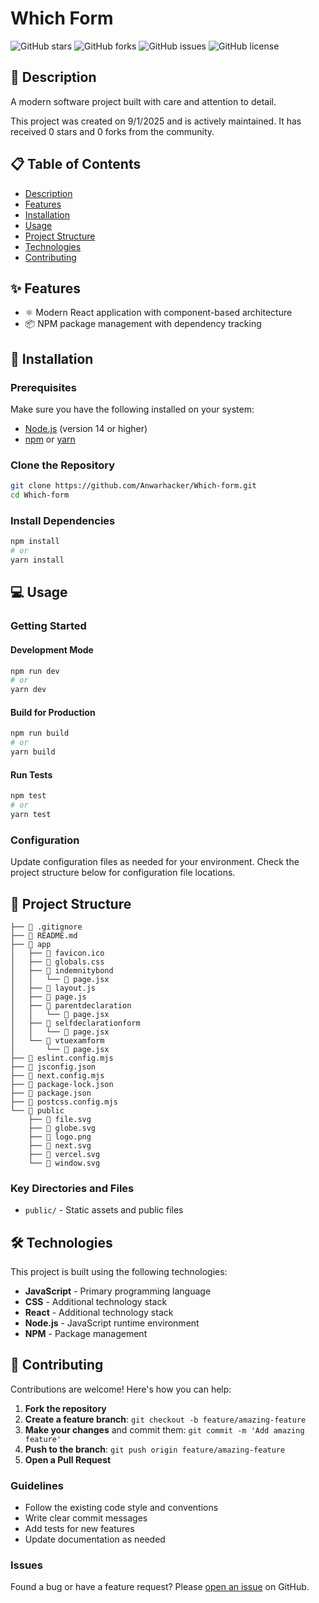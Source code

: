 # Which Form

![GitHub stars](https://img.shields.io/github/stars/Anwarhacker/Which-form?style=social)
![GitHub forks](https://img.shields.io/github/forks/Anwarhacker/Which-form?style=social)
![GitHub issues](https://img.shields.io/github/issues/Anwarhacker/Which-form)
![GitHub license](https://img.shields.io/github/license/Anwarhacker/Which-form)

## 📖 Description

A modern software project built with care and attention to detail.

This project was created on 9/1/2025 and is actively maintained. It has received 0 stars and 0 forks from the community.

## 📋 Table of Contents

- [Description](#-description)
- [Features](#-features)
- [Installation](#-installation)
- [Usage](#-usage)
- [Project Structure](#-project-structure)
- [Technologies](#-technologies)
- [Contributing](#-contributing)

## ✨ Features

- ⚛️ Modern React application with component-based architecture
- 📦 NPM package management with dependency tracking

## 🚀 Installation

### Prerequisites

Make sure you have the following installed on your system:
- [Node.js](https://nodejs.org/) (version 14 or higher)
- [npm](https://www.npmjs.com/) or [yarn](https://yarnpkg.com/)

### Clone the Repository

```bash
git clone https://github.com/Anwarhacker/Which-form.git
cd Which-form
```

### Install Dependencies

```bash
npm install
# or
yarn install
```

## 💻 Usage

### Getting Started

#### Development Mode

```bash
npm run dev
# or
yarn dev
```

#### Build for Production

```bash
npm run build
# or
yarn build
```

#### Run Tests

```bash
npm test
# or
yarn test
```

### Configuration

Update configuration files as needed for your environment. Check the project structure below for configuration file locations.

## 📁 Project Structure

```
├── 📄 .gitignore
├── 📄 README.md
├── 📂 app
│   ├── 📄 favicon.ico
│   ├── 📄 globals.css
│   ├── 📂 indemnitybond
│   │   └── 📄 page.jsx
│   ├── 📄 layout.js
│   ├── 📄 page.js
│   ├── 📂 parentdeclaration
│   │   └── 📄 page.jsx
│   ├── 📂 selfdeclarationform
│   │   └── 📄 page.jsx
│   └── 📂 vtuexamform
│       └── 📄 page.jsx
├── 📄 eslint.config.mjs
├── 📄 jsconfig.json
├── 📄 next.config.mjs
├── 📄 package-lock.json
├── 📄 package.json
├── 📄 postcss.config.mjs
└── 📂 public
    ├── 📄 file.svg
    ├── 📄 globe.svg
    ├── 📄 logo.png
    ├── 📄 next.svg
    ├── 📄 vercel.svg
    └── 📄 window.svg
```

### Key Directories and Files

- `public/` - Static assets and public files

## 🛠️ Technologies

This project is built using the following technologies:

- **JavaScript** - Primary programming language
- **CSS** - Additional technology stack
- **React** - Additional technology stack
- **Node.js** - JavaScript runtime environment
- **NPM** - Package management

## 🤝 Contributing

Contributions are welcome! Here's how you can help:

1. **Fork the repository**
2. **Create a feature branch**: `git checkout -b feature/amazing-feature`
3. **Make your changes** and commit them: `git commit -m 'Add amazing feature'`
4. **Push to the branch**: `git push origin feature/amazing-feature`
5. **Open a Pull Request**

### Guidelines

- Follow the existing code style and conventions
- Write clear commit messages
- Add tests for new features
- Update documentation as needed

### Issues

Found a bug or have a feature request? Please [open an issue](https://github.com/Anwarhacker/Which-form/issues) on GitHub.
